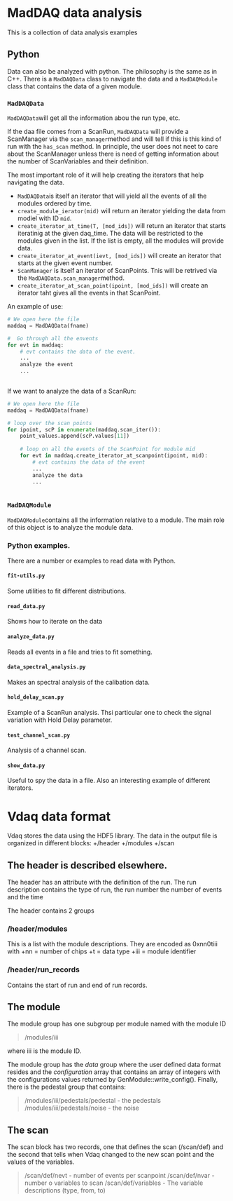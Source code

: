 # MadDAQ data analysis

This is a collection of data analysis examples

## Python
Data can also be analyzed with python. The philosophy is the same as in C++. There is a `MadDAQData` class to navigate the data and a `MadDAQModule` class that contains the data of a given module.

### `MadDAQData`
`MadDAQData`will get all the information abou the run type, etc.

If the daa file comes from a ScanRun, `MadDAQData` will provide a ScanManager via the `scan_manager`method and will tell if this is this kind of run with the `has_scan` method. In principle, the user does not neet to care about the ScanManager unless there is need of getting information about the number of ScanVariables and their definition.

The most important role of  it will help creating the iterators that help navigating the data. 

* `MadDAQData`is itself an iterator that will yield all the events of all the modules ordered by time.
* `create_module_ierator(mid)` will return an iterator yielding the data from modiel with ID `mid`.
* `create_iterator_at_time(T, [mod_ids])` will return an iterator that starts iteratinig at the given daq_time. The data will be restricted to the modules given in the list. If the list is empty, all the modules will provide data.
* `create_iterator_at_event(ievt, [mod_ids])` will create an iterator that starts at the given event number.
* `ScanManager` is itself an iterator of ScanPoints. Tnis will be retrived via the `MadDAQData.scan_manager`method.
* `create_iterator_at_scan_point(ipoint, [mod_ids])` will create an iterator taht gives all the events in that ScanPoint. 

An example of use:

````python
# We open here the file
maddaq = MadDAQData(fname)

#  Go through all the envents
for evt in maddaq:
	# evt contains the data of the event.
	...
	analyze the event
	...
	

````

If we want to analyze the data of a ScanRun:

````python
# We open here the file
maddaq = MadDAQData(fname)

# loop over the scan points
for ipoint, scP in enumerate(maddaq.scan_iter()):
	point_values.append(scP.values[11])
	
	# loop on all the events of the ScanPoint for module mid
	for evt in maddaq.create_iterator_at_scanpoint(ipoint, mid):
		# evt contains the data of the event
		...
		analyze the data
		...
    

````

### `MadDAQModule`
`MadDAQModule`contains all the information relative to a module. The main role of this object is to analyze the module data.

### Python examples.
There are a number or examples to read data with Python.

#### `fit-utils.py`
Some utilities to fit different distributions.

#### `read_data.py`
Shows how to iterate on the data

#### `analyze_data.py`
Reads all events in a file and tries to fit something.

#### `data_spectral_analysis.py`
Makes an spectral analysis of the calibation data.

#### `hold_delay_scan.py`
Example of a ScanRun analysis. Thsi particular one to check the signal variation with Hold Delay parameter.

#### `test_channel_scan.py`
Analysis of a channel scan.

#### `show_data.py`
Useful to spy the data in a file. Also an interesting example of different iterators.


# Vdaq data format
Vdaq stores the data using the HDF5 library.
The data in the output file is organized in different blocks:
   +/header
   +/modules
   +/scan

## The header is described elsewhere.
The header has an attribute with the definition of the run. The run description contains the type of run, the run number the number of events and the time

The header contains 2 groups
### /header/modules
This is a list with the module descriptions. They are encoded as 0xnn0tiii with
   +nn = number of chips
   +t  = data type
   +iii = module identifier

### /header/run_records
Contains the start of run and end of run records.

## The module
The module group has one subgroup per module named with the module ID

   >
   > /modules/iii
   >

where iii is the module ID.

The module group has the _data_ group where the user defined data format resides and the _configuration_ array that contains an array of integers with the configurations values returned by GenModule::write_config(). Finally, there is the pedestal group that contains:

>
>    /modules/iii/pedestals/pedestal - the pedestals
>    /modules/iii/pedestals/noise    - the noise
>

## The scan
The scan block has two records, one that defines the scan (/scan/def) and the second that tells when Vdaq changed to the new scan point and the values of the variables.

>    /scan/def/nevt      - number of events per scanpoint
>    /scan/def/nvar      - number o variables to scan
>    /scan/def/variables - The variable descriptions (type, from, to)  
